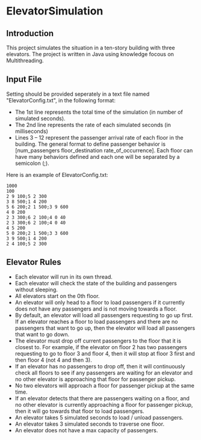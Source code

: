 # ElevatorSimulation

## Introduction
This project simulates the situation in a ten-story building with three elevators. The project is written in Java using knowledge focous on Multithreading.


## Input File
Setting should be provided seperately in a text file named "ElevatorConfig.txt", in the following format:

- The 1st line represents the total time of the simulation (in number of simulated seconds).
- The 2nd line represents the rate of each simulated seconds (in milliseconds)
- Lines 3 – 12 represent the passenger arrival rate of each floor in the building. The general format to define passenger behavior is [num_passengers floor_destination rate_of_occurrence]. Each floor can have many behaviors defined and each one will be separated by a semicolon (;).

Here is an example of ElevatorConfig.txt:
```
1000
100
2 9 100;5 2 300
3 8 500;1 4 200
5 6 200;2 1 500;3 9 600
4 0 200
2 3 300;6 2 100;4 0 40
2 3 300;6 2 100;4 0 40
4 5 200
5 0 200;2 1 500;3 3 600
3 9 500;1 4 200
2 4 100;5 2 300
```

## Elevator Rules
- Each elevator will run in its own thread.
- Each elevator will check the state of the building and passengers without sleeping.
- All elevators start on the 0th floor.
- An elevator will only head to a floor to load passengers if it currently does not have any passengers and is not moving towards a floor.
- By default, an elevator will load all passengers requesting to go up first. If an elevator reaches a floor to load passengers and there are no passengers that want to go up, then the elevator will load all passengers that want to go down.
- The elevator must drop off current passengers to the floor that it is closest to. For example, if the elevator on floor 2 has two passengers requesting to go to floor 3 and floor 4, then it will stop at floor 3 first and then floor 4 (not 4 and then 3).
- If an elevator has no passengers to drop off, then it will continuously check all floors to see if any passengers are waiting for an elevator and no other elevator is approaching that floor for passenger pickup.
- No two elevators will approach a floor for passenger pickup at the same time.
- If an elevator detects that there are passengers waiting on a floor, and no other elevator is currently approaching a floor for passenger pickup, then it will go towards that floor to load passengers.
- An elevator takes 5 simulated seconds to load / unload passengers.
- An elevator takes 3 simulated seconds to traverse one floor.
- An elevator does not have a max capacity of passengers.
